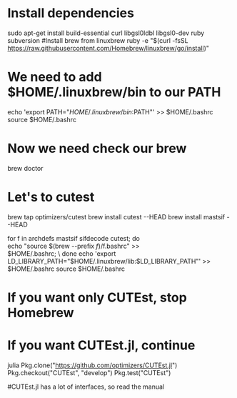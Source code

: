 # Install dependencies
sudo apt-get install build-essential curl  libgsl0ldbl libgsl0-dev ruby subversion
#Install brew from linuxbrew
ruby -e "$(curl -fsSL https://raw.githubusercontent.com/Homebrew/linuxbrew/go/install)"
# We need to add $HOME/.linuxbrew/bin to our PATH
echo 'export PATH="$HOME/.linuxbrew/bin:$PATH"' >> $HOME/.bashrc
source $HOME/.bashrc

# Now we need check our brew
brew doctor
# Let's to cutest
brew tap optimizers/cutest
brew install cutest --HEAD
brew install mastsif --HEAD

for f in archdefs mastsif sifdecode cutest; do \
  echo "source $(brew --prefix $f)/$f.bashrc" >> \
  $HOME/.bashrc; \
done
echo 'export LD_LIBRARY_PATH="$HOME/.linuxbrew/lib:$LD_LIBRARY_PATH"' >> $HOME/.bashrc
source $HOME/.bashrc

# If you want only CUTEst, stop Homebrew
# If you want CUTEst.jl, continue

julia
Pkg.clone("https://github.com/optimizers/CUTEst.jl")
Pkg.checkout("CUTEst", "develop")
Pkg.test("CUTEst")

#CUTEst.jl has a lot of interfaces, so read the manual
